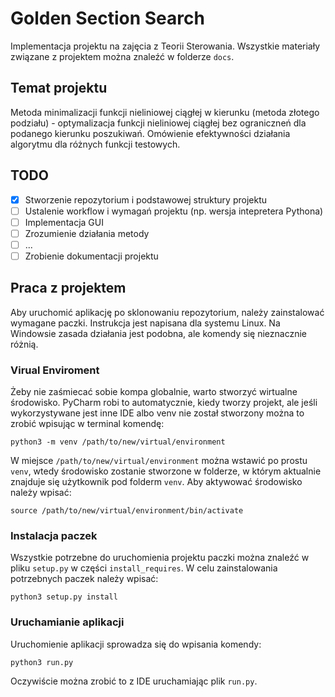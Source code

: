 # Golden Section Search
Implementacja projektu na zajęcia z Teorii Sterowania. Wszystkie materiały związane z projektem można znaleźć w folderze `docs`.

## Temat projektu
Metoda minimalizacji funkcji nieliniowej ciągłej w kierunku (metoda złotego podziału) - optymalizacja funkcji nieliniowej ciągłej bez ograniczneń dla podanego kierunku poszukiwań. Omówienie efektywności działania algorytmu dla różnych funkcji testowych.

## TODO
- [X] Stworzenie repozytorium i podstawowej struktury projektu
- [ ] Ustalenie workflow i wymagań projektu (np. wersja intepretera Pythona)
- [ ] Implementacja GUI
- [ ] Zrozumienie działania metody
- [ ] ...
- [ ] Zrobienie dokumentacji projektu

## Praca z projektem
Aby uruchomić aplikację po sklonowaniu repozytorium, należy zainstalować wymagane paczki. Instrukcja jest napisana dla systemu Linux. Na Windowsie zasada działania jest podobna, ale komendy się nieznacznie różnią.

### Virual Enviroment
Żeby nie zaśmiecać sobie kompa globalnie, warto stworzyć wirtualne środowisko. PyCharm robi to automatycznie, kiedy tworzy projekt, ale jeśli wykorzystywane jest inne IDE albo venv nie został stworzony można to zrobić wpisując w terminal komendę:
```
python3 -m venv /path/to/new/virtual/environment
```
W miejsce `/path/to/new/virtual/environment` można wstawić po prostu `venv`, wtedy środowisko zostanie stworzone w folderze, w którym aktualnie znajduje się użytkownik pod folderm `venv`. Aby aktywować środowisko należy wpisać:
```
source /path/to/new/virtual/environment/bin/activate
```

### Instalacja paczek
Wszystkie potrzebne do uruchomienia projektu paczki można znaleźć w pliku `setup.py` w części `install_requires`. W celu zainstalowania potrzebnych paczek należy wpisać:
```
python3 setup.py install
```

### Uruchamianie aplikacji
Uruchomienie aplikacji sprowadza się do wpisania komendy:
```
python3 run.py
```
Oczywiście można zrobić to z IDE uruchamiając plik `run.py`.
